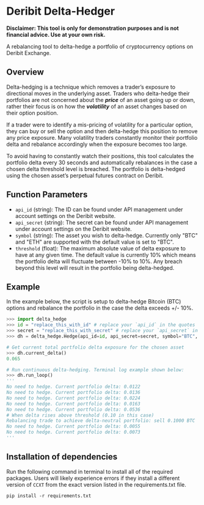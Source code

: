 # Deribit Delta-Hedger
**Disclaimer: This tool is only for demonstration purposes and is not financial advice. Use at your own risk.**

A rebalancing tool to delta-hedge a portfolio of cryptocurrency options on Deribit Exchange. 

## Overview

Delta-hedging is a technique which removes a trader’s exposure to directional moves in the underlying asset. Traders who delta-hedge their portfolios are not concerned about the ***price*** of an asset going up or down, rather their focus is on how the ***volatility*** of an asset changes based on their option position. 

If a trader were to identify a mis-pricing of volatility for a particular option, they can buy or sell the option and then delta-hedge this position to remove any price exposure. Many volatility traders constantly monitor their portfolio delta and rebalance accordingly when the exposure becomes too large.

To avoid having to constantly watch their positions, this tool calculates the portfolio delta every 30 seconds and automatically rebalances in the case a chosen delta threshold level is breached. The portfolio is delta-hedged using the chosen asset’s perpetual futures contract on Deribit. 

## Function Parameters
- `api_id` (string): The ID can be found under API management under account settings on the Deribit website.
- `api_secret` (string): The secret can be found under API management under account settings on the Deribit website.  
- `symbol` (string): The asset you wish to delta-hedge. Currently only "BTC" and "ETH" are supported with the default value is set to "BTC".
- `threshold` (float): The maximum absolute value of delta exposure to have at any given time. The default value is currently 10% which means the portfolio delta will fluctuate between -10% to 10%. Any breach beyond this level will result in the portfolio being delta-hedged.

## Example
In the example below, the script is setup to delta-hedge Bitcoin (BTC) options and rebalance the portfolio in the case the delta exceeds +/- 10%. 
``` python
>>> import delta_hedge
>>> id = "replace_this_with_id" # replace your `api_id` in the quotes
>>> secret = "replace_this_with_secret" # replace your `api_secret` in the quotes
>>> dh = delta_hedge.Hedge(api_id=id, api_secret=secret, symbol="BTC", threshold=0.10)

# Get current total portfolio delta exposure for the chosen asset
>>> dh.current_delta()
0.065

# Run continuous delta-hedging. Terminal log example shown below:
>>> dh.run_loop()
'''
No need to hedge. Current portfolio delta: 0.0122
No need to hedge. Current portfolio delta: 0.0136
No need to hedge. Current portfolio delta: 0.0224
No need to hedge. Current portfolio delta: 0.0163
No need to hedge. Current portfolio delta: 0.0536
# When delta rises above threshold (0.10 in this case)
Rebalancing trade to achieve delta-neutral portfolio: sell 0.1000 BTC
No need to hedge. Current portfolio delta: 0.0055
No need to hedge. Current portfolio delta: 0.0073
'''
```
## Installation of dependencies
Run the following command in terminal to install all of the required packages. Users will likely experience errors if they install a different version of `CCXT` from the exact version listed in the requirements.txt file.

```
pip install -r requirements.txt
```
